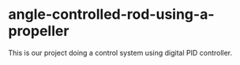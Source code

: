 # angle-controlled-rod-using-a-propeller
This is our project doing a control system using digital PID controller.   
